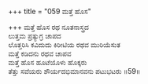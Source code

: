 +++
title = "059 ಮತ್ತೆ ಹೊಸ"

+++
ಮತ್ತೆ ಹೊಸ ರಥ ನೂತನಾಸ್ತ್ರದ  
ಲುತ್ತಮ ಪ್ರತ್ಯುಗ್ರ ಚಾಪದ  
ಲೊತ್ತರಿಸಿ ಕವಿದುದು ಕಿರೀಟಿಯ ರಥವ ಮುರಿಯೆಸುತ  
ಮತ್ತೆ ಕಡಿದನು ರಥವ ಚಾಪವ  
ಮತ್ತೆ ಹೊಸ ಹೂಟೆಯೊಳು ಹೊಕ್ಕರು  
ತೆತ್ತು ಸವೆಯರು ಶೌರ್ಯದಭಿಮಾನವನು ಪಟುಭಟರು      ॥59॥